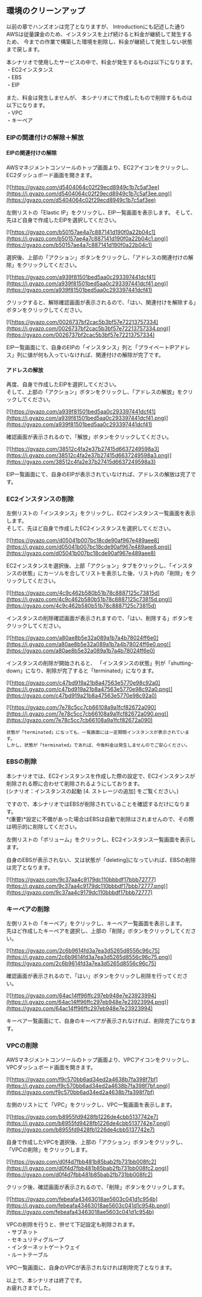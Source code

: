 ## 環境のクリーンアップ

以前の章でハンズオンは完了となりますが、
Introductionにも記述した通りAWSは従量課金のため、インスタンスを上げ続けると料金が継続して発生するため、
今までの作業で構築した環境を削除し、料金が継続して発生しない状態まで戻します。

本シナリオで使用したサービスの中で、料金が発生するものは以下になります。  
・EC2インスタンス  
・EBS  
・EIP  

また、料金は発生しませんが、
本シナリオにて作成したもので削除するものは以下になります。  
・VPC  
・キーペア

### EIPの関連付けの解除＋解放

#### EIPの関連付けの解除
AWSマネジメントコンソールのトップ画面より、EC2アイコンをクリックし、EC2ダッシュボード画面を開きます。

[![https://gyazo.com/d5404064c02f29ecd8949c1b7c5af3ee](https://i.gyazo.com/d5404064c02f29ecd8949c1b7c5af3ee.png)](https://gyazo.com/d5404064c02f29ecd8949c1b7c5af3ee)

左側リストの「Elastic IP」をクリックし、EIP一覧画面を表示します。
そして、先ほど自身で作成したEIPを選択してください。

[![https://gyazo.com/b50157ae4a7c887141d190f0a22b04c1](https://i.gyazo.com/b50157ae4a7c887141d190f0a22b04c1.png)](https://gyazo.com/b50157ae4a7c887141d190f0a22b04c1)

選択後、上部の「アクション」ボタンをクリックし、「アドレスの関連付けの解除」をクリックしてください。

[![https://gyazo.com/a939f81501bed5aa0c293397441dcf41](https://i.gyazo.com/a939f81501bed5aa0c293397441dcf41.png)](https://gyazo.com/a939f81501bed5aa0c293397441dcf41)

クリックすると、解除確認画面が表示されるので、「はい、関連付けを解除する」ボタンをクリックしてください。

[![https://gyazo.com/0026737bf2cac5b3bf57e72213757334](https://i.gyazo.com/0026737bf2cac5b3bf57e72213757334.png)](https://gyazo.com/0026737bf2cac5b3bf57e72213757334)

EIP一覧画面にて、自身のEIPの「インスタンス」列と「プライベートIPアドレス」列に値が何も入っていなければ、関連付けの解除が完了です。

#### アドレスの解放
再度、自身で作成したEIPを選択してください。  
そして、上部の「アクション」ボタンをクリックし、「アドレスの解放」をクリックしてください。

[![https://gyazo.com/a939f81501bed5aa0c293397441dcf41](https://i.gyazo.com/a939f81501bed5aa0c293397441dcf41.png)](https://gyazo.com/a939f81501bed5aa0c293397441dcf41)

確認画面が表示されるので、「解放」ボタンをクリックしてください。

[![https://gyazo.com/38512c4fa2e37b27415d6637249598a3](https://i.gyazo.com/38512c4fa2e37b27415d6637249598a3.png)](https://gyazo.com/38512c4fa2e37b27415d6637249598a3)

EIP一覧画面にて、自身のEIPが表示されていなければ、アドレスの解放は完了です。

### EC2インスタンスの削除
左側リストの「インスタンス」をクリックし、EC2インスタンス一覧画面を表示します。  
そして、先ほど自身で作成したEC2インスタンスを選択してください。

[![https://gyazo.com/d05041b007bc18cde90af967e489aee8](https://i.gyazo.com/d05041b007bc18cde90af967e489aee8.png)](https://gyazo.com/d05041b007bc18cde90af967e489aee8)

EC2インスタンスを選択後、上部「アクション」タブをクリックし、「インスタンスの状態」にカーソルを合してリストを表示した後、リスト内の「削除」をクリックしてください。

[![https://gyazo.com/4c9c462b580b51b78c8887125c73815d](https://i.gyazo.com/4c9c462b580b51b78c8887125c73815d.png)](https://gyazo.com/4c9c462b580b51b78c8887125c73815d)

インスタンスの削除確認画面が表示されますので、「はい、削除する」ボタンをクリックしてください。

[![https://gyazo.com/a80ae8b5e32a089a1b7a4b78024ff6e0](https://i.gyazo.com/a80ae8b5e32a089a1b7a4b78024ff6e0.png)](https://gyazo.com/a80ae8b5e32a089a1b7a4b78024ff6e0)

インスタンスの削除が開始されると、
「インスタンスの状態」列が「shutting-down」になり、削除が完了すると「terminated」になります。

[![https://gyazo.com/c47bd919a21b8a47563e5770e98c92a0](https://i.gyazo.com/c47bd919a21b8a47563e5770e98c92a0.png)](https://gyazo.com/c47bd919a21b8a47563e5770e98c92a0)

[![https://gyazo.com/7e78c5cc7cb66108a9a1fcf82672a090](https://i.gyazo.com/7e78c5cc7cb66108a9a1fcf82672a090.png)](https://gyazo.com/7e78c5cc7cb66108a9a1fcf82672a090)

````
状態が「terminated」になっても、一覧画面には一定期間インスタンスが表示されています。
しかし、状態が「terminated」であれば、今後料金は発生しませんのでご安心ください。
````

### EBSの削除
本シナリオでは、EC2インスタンスを作成した際の設定で、EC2インスタンスが削除される際に合わせて削除されるようにしております。  
(シナリオ：インスタンスの起動 [4. ストレージの追加] をご覧ください。)

ですので、本シナリオではEBSが削除されていることを確認するだけになります。  
*(重要)*設定に不備があった場合はEBSは自動で削除はされませんので、その際は明示的に削除してください。

左側リストの「ボリューム」をクリックし、EC2インスタンス一覧画面を表示します。

自身のEBSが表示されない、又は状態が「deleting]になっていれば、EBSの削除は完了となります。

[![https://gyazo.com/9c37aa4c9179dc110bbbdf17bbb72777](https://i.gyazo.com/9c37aa4c9179dc110bbbdf17bbb72777.png)](https://gyazo.com/9c37aa4c9179dc110bbbdf17bbb72777)

### キーペアの削除

左側リストの「キーペア」をクリックし、キーペア一覧画面を表示します。  
先ほど作成したキーペアを選択し、上部の「削除」ボタンをクリックしてください。

[![https://gyazo.com/2c6b9614fd3a7ea3d5265d8556c96c75](https://i.gyazo.com/2c6b9614fd3a7ea3d5265d8556c96c75.png)](https://gyazo.com/2c6b9614fd3a7ea3d5265d8556c96c75)

確認画面が表示されるので、「はい」ボタンをクリックし削除を行ってください。

[![https://gyazo.com/64ac14ff96ffc297eb948e7e23923994](https://i.gyazo.com/64ac14ff96ffc297eb948e7e23923994.png)](https://gyazo.com/64ac14ff96ffc297eb948e7e23923994)

キーペア一覧画面にて、自身のキーペアが表示されなければ、削除完了になります。

### VPCの削除
AWSマネジメントコンソールのトップ画面より、VPCアイコンをクリックし、VPCダッシュボード画面を開きます。

[![https://gyazo.com/f9c570bb6ad34ed2a4638b7fa398f7bf](https://i.gyazo.com/f9c570bb6ad34ed2a4638b7fa398f7bf.png)](https://gyazo.com/f9c570bb6ad34ed2a4638b7fa398f7bf)

左側のリストにて「VPC」をクリックし、VPC一覧画面を表示します。

[![https://gyazo.com/b8955fd9428fb1226de4cbb5137742e7](https://i.gyazo.com/b8955fd9428fb1226de4cbb5137742e7.png)](https://gyazo.com/b8955fd9428fb1226de4cbb5137742e7)

自身で作成したVPCを選択後、上部の「アクション」ボタンをクリックし、「VPCの削除」をクリックします。

[![https://gyazo.com/d0f4d7fbb481b85bab2fb731bb008fc2](https://i.gyazo.com/d0f4d7fbb481b85bab2fb731bb008fc2.png)](https://gyazo.com/d0f4d7fbb481b85bab2fb731bb008fc2)

クリック後、確認画面が表示されるので、「削除」ボタンをクリックします。

[![https://gyazo.com/febeafa43463018ae5603c041d1c954b](https://i.gyazo.com/febeafa43463018ae5603c041d1c954b.png)](https://gyazo.com/febeafa43463018ae5603c041d1c954b)

VPCの削除を行うと、併せて下記設定も削除されます。  
・サブネット  
・セキュリティグループ  
・インターネットゲートウェイ  
・ルートテーブル  

VPC一覧画面に、自身のVPCが表示されなければ削除完了となります。

以上で、本シナリオは終了です。  
お疲れさまでした。
